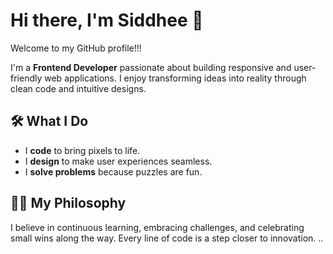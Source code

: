# Hi there, I'm Siddhee 👋  

Welcome to my GitHub profile!!!

I'm a **Frontend Developer** passionate about building responsive and user-friendly web applications. I enjoy transforming ideas into reality through clean code and intuitive designs.

## 🛠 What I Do  
- I **code** to bring pixels to life.  
- I **design** to make user experiences seamless.  
- I **solve problems** because puzzles are fun.

## 🧗‍♀️ My Philosophy  
I believe in continuous learning, embracing challenges, and celebrating small wins along the way. Every line of code is a step closer to innovation.
..


<!--
**SiddheeB/SiddheeB** is a ✨ _special_ ✨ repository because its `README.md` (this file) appears on your GitHub profile.

Here are some ideas to get you started:

- 🔭 I’m currently working on ...
- 🌱 I’m currently learning ...
- 👯 I’m looking to collaborate on ...
- 🤔 I’m looking for help with ...
- 💬 Ask me about ...
- 📫 How to reach me: ...
- 😄 Pronouns: ...
- ⚡ Fun fact: ...
-->
